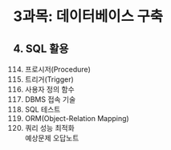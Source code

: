 # 3과목: 데이터베이스 구축

## 4. SQL 활용

114. 프로시저(Procedure)
115. 트리거(Trigger)
116. 사용자 정의 함수
117. DBMS 접속 기술
118. SQL 테스트
119. ORM(Object-Relation Mapping)
120. 쿼리 성능 최적화   
예상문제 오답노트